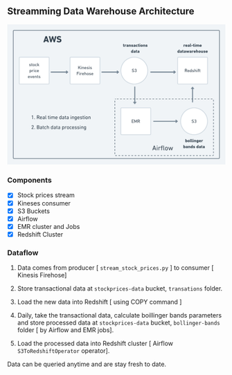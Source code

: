 ## Streamming Data Warehouse Architecture

![](https://github.com/spacemarcio/streaming-data-warehouse/blob/048f22429caefd85e98d6d8fb853cf9e9aa583e1/readme-images/architeture.png)


### Components

- [X] Stock prices stream
- [X] Kineses consumer
- [X] S3 Buckets
- [X] Airflow
- [X] EMR cluster and Jobs
- [X] Redshift Cluster

### Dataflow
1. Data comes from producer [ `stream_stock_prices.py` ] to consumer [ Kinesis Firehose]

2. Store transactional data at `stockprices-data` bucket, `transations` folder.

3. Load the new data into Redshift [ using COPY command ]

4. Daily, take the transactional data, calculate boillinger bands parameters and store processed data at `stockprices-data` bucket, `bollinger-bands` folder [ by Airflow and EMR jobs].

5. Load the processed data into Redshift cluster [ Airflow `S3ToRedshiftOperator` operator].

Data can be queried anytime and are stay fresh to date.